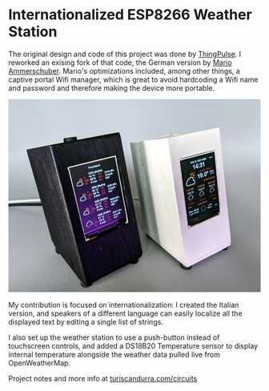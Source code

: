 # Internationalized ESP8266 Weather Station

The original design and code of this project was done by [ThingPulse](https://github.com/ThingPulse/esp8266-weather-station).
I reworked an exising fork of that code, the German version by [Mario Ammerschuber](https://github.com/ammerscm68/esp8266-weather-station-improved-german).
Mario's optimizations included, among other things, a captive portal Wifi manager, which is great to avoid hardcoding a Wifi name and password and therefore making the device more portable.

![Weather station](assets/weather-station.jpg)

My contribution is focused on internationalization: I created the Italian version, and speakers of a different language can easily localize all the displayed text by editing a single list of strings.

I also set up the weather station to use a push-button instead of touchscreen controls, and added a DS18B20 Temperature sensor to display internal temperature alongside the weather data pulled live from OpenWeatherMap.

Project notes and more info at [turiscandurra.com/circuits](https://turiscandurra.com/circuits)
